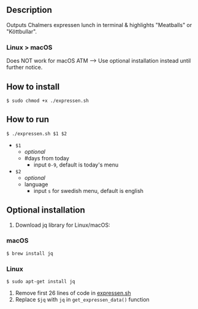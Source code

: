## Description
Outputs Chalmers expressen lunch in terminal & highlights "Meatballs" or "Köttbullar". 

### Linux > macOS
Does NOT work for macOS ATM --> Use optional installation instead until further notice.

## How to install
```
$ sudo chmod +x ./expressen.sh
```

## How to run
```
$ ./expressen.sh $1 $2
```
- `$1`
  -  *optional* 
  -  #days from today
     -  input `0-9`, default is today's menu
- `$2` 
  - *optional*
  - language
    - input `s` for swedish menu, default is english

## Optional installation
1. Download jq library for Linux/macOS:
### macOS
```
$ brew install jq
```
### Linux
```
$ sudo apt-get install jq
```
1. Remove first 26 lines of code in [expressen.sh](expressen.sh) 
2. Replace `$jq` with `jq` in `get_expressen_data()` function